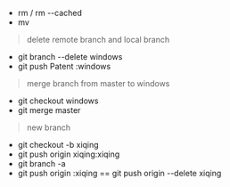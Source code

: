  - rm / rm --cached
 - mv 

> delete remote branch and local branch
 - git branch --delete windows
 - git push Patent :windows

> merge branch from master to windows
 - git checkout windows
 - git merge master


> new branch
 - git checkout -b xiqing
 - git push origin xiqing:xiqing
 - git branch -a 
 - git push origin :xiqing == git push origin --delete xiqing